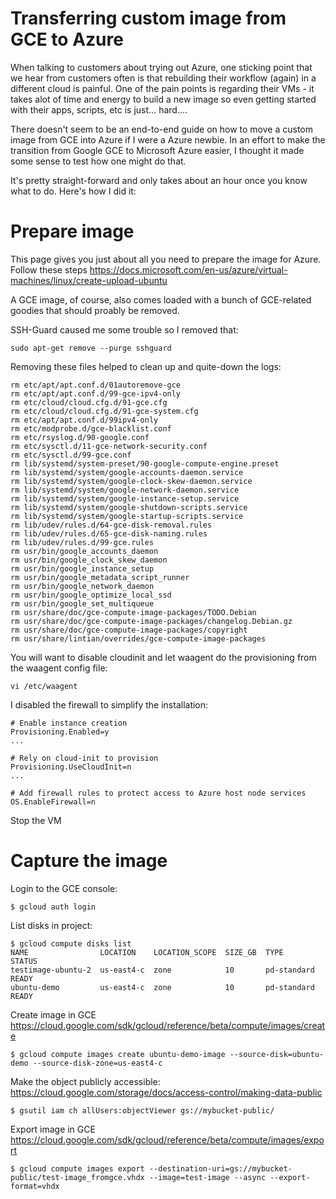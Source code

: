 # Transferring custom image from GCE to Azure

When talking to customers about trying out Azure, one sticking point that we hear from customers often is that rebuilding
their workflow (again) in a different cloud is painful. One of the pain points is regarding their VMs - it takes alot of time
and energy to build a new image so even getting started with their apps, scripts, etc is just... hard.... 

There doesn't seem to be an end-to-end guide on how to move a custom image from GCE into Azure if I were a Azure newbie.
In an effort to make the transition from Google GCE to Microsoft Azure easier, I thought it made some sense to test how one 
might do that. 

It's pretty straight-forward and only takes about an hour once you know what to do. Here's how I did it:

# Prepare image

This page gives you just about all you need to prepare the image for Azure. Follow these steps 
https://docs.microsoft.com/en-us/azure/virtual-machines/linux/create-upload-ubuntu

A GCE image, of course, also comes loaded with a bunch of GCE-related goodies that should proably be removed. 

SSH-Guard caused me some trouble so I removed that:
```
sudo apt-get remove --purge sshguard
```

Removing these files helped to clean up and quite-down the logs:
```cd /
rm etc/apt/apt.conf.d/01autoremove-gce 
rm etc/apt/apt.conf.d/99-gce-ipv4-only 
rm etc/cloud/cloud.cfg.d/91-gce.cfg
rm etc/cloud/cloud.cfg.d/91-gce-system.cfg
rm etc/apt/apt.conf.d/99ipv4-only 
rm etc/modprobe.d/gce-blacklist.conf
rm etc/rsyslog.d/90-google.conf
rm etc/sysctl.d/11-gce-network-security.conf 
rm etc/sysctl.d/99-gce.conf 
rm lib/systemd/system-preset/90-google-compute-engine.preset
rm lib/systemd/system/google-accounts-daemon.service
rm lib/systemd/system/google-clock-skew-daemon.service
rm lib/systemd/system/google-network-daemon.service
rm lib/systemd/system/google-instance-setup.service
rm lib/systemd/system/google-shutdown-scripts.service
rm lib/systemd/system/google-startup-scripts.service
rm lib/udev/rules.d/64-gce-disk-removal.rules
rm lib/udev/rules.d/65-gce-disk-naming.rules
rm lib/udev/rules.d/99-gce.rules
rm usr/bin/google_accounts_daemon
rm usr/bin/google_clock_skew_daemon
rm usr/bin/google_instance_setup
rm usr/bin/google_metadata_script_runner
rm usr/bin/google_network_daemon
rm usr/bin/google_optimize_local_ssd
rm usr/bin/google_set_multiqueue
rm usr/share/doc/gce-compute-image-packages/TODO.Debian
rm usr/share/doc/gce-compute-image-packages/changelog.Debian.gz
rm usr/share/doc/gce-compute-image-packages/copyright
rm usr/share/lintian/overrides/gce-compute-image-packages
```


You will want to disable cloudinit and let waagent do the provisioning from the waagent config file:
```
vi /etc/waagent
```
 I disabled the firewall to simplify the installation:
```
# Enable instance creation
Provisioning.Enabled=y
...

# Rely on cloud-init to provision
Provisioning.UseCloudInit=n
...

# Add firewall rules to protect access to Azure host node services
OS.EnableFirewall=n
```

Stop the VM

# Capture the image

Login to the GCE console:
```
$ gcloud auth login
```

List disks in project:
```
$ gcloud compute disks list
NAME                LOCATION    LOCATION_SCOPE  SIZE_GB  TYPE         STATUS
testimage-ubuntu-2  us-east4-c  zone            10       pd-standard  READY
ubuntu-demo         us-east4-c  zone            10       pd-standard  READY
```

Create image in GCE
https://cloud.google.com/sdk/gcloud/reference/beta/compute/images/create
```
$ gcloud compute images create ubuntu-demo-image --source-disk=ubuntu-demo --source-disk-zone=us-east4-c
```

Make the object publicly accessible:
https://cloud.google.com/storage/docs/access-control/making-data-public
```
$ gsutil iam ch allUsers:objectViewer gs://mybucket-public/
```

Export image in GCE
https://cloud.google.com/sdk/gcloud/reference/beta/compute/images/export
```
$ gcloud compute images export --destination-uri=gs://mybucket-public/test-image_fromgce.vhdx --image=test-image --async --export-format=vhdx
```
